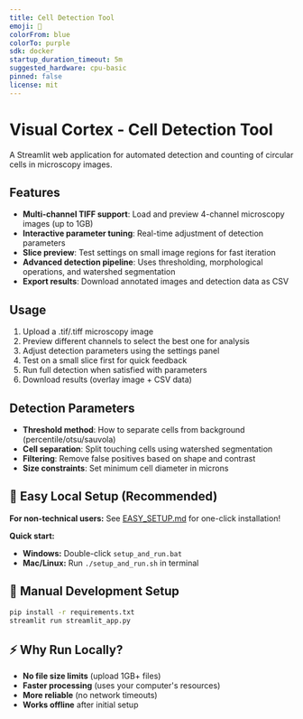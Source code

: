 ```yaml
---
title: Cell Detection Tool
emoji: 🔬
colorFrom: blue
colorTo: purple
sdk: docker
startup_duration_timeout: 5m
suggested_hardware: cpu-basic
pinned: false
license: mit
---
```


# Visual Cortex - Cell Detection Tool

A Streamlit web application for automated detection and counting of circular cells in microscopy images.

## Features

- **Multi-channel TIFF support**: Load and preview 4-channel microscopy images (up to 1GB)
- **Interactive parameter tuning**: Real-time adjustment of detection parameters
- **Slice preview**: Test settings on small image regions for fast iteration
- **Advanced detection pipeline**: Uses thresholding, morphological operations, and watershed segmentation
- **Export results**: Download annotated images and detection data as CSV

## Usage

1. Upload a .tif/.tiff microscopy image
2. Preview different channels to select the best one for analysis
3. Adjust detection parameters using the settings panel
4. Test on a small slice first for quick feedback
5. Run full detection when satisfied with parameters
6. Download results (overlay image + CSV data)

## Detection Parameters

- **Threshold method**: How to separate cells from background (percentile/otsu/sauvola)
- **Cell separation**: Split touching cells using watershed segmentation
- **Filtering**: Remove false positives based on shape and contrast
- **Size constraints**: Set minimum cell diameter in microns

## 🚀 Easy Local Setup (Recommended)

**For non-technical users:** See [EASY_SETUP.md](EASY_SETUP.md) for one-click installation!

**Quick start:**

- **Windows:** Double-click `setup_and_run.bat`
- **Mac/Linux:** Run `./setup_and_run.sh` in terminal

## 🔧 Manual Development Setup

```bash
pip install -r requirements.txt
streamlit run streamlit_app.py
```

## ⚡ Why Run Locally?

- **No file size limits** (upload 1GB+ files)
- **Faster processing** (uses your computer's resources)
- **More reliable** (no network timeouts)
- **Works offline** after initial setup

